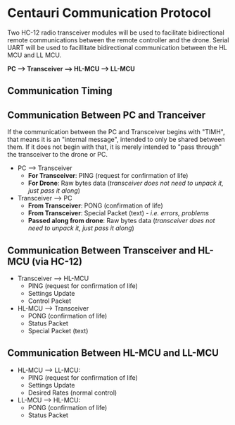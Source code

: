 # Centauri Communication Protocol
Two HC-12 radio transceiver modules will be used to facilitate bidirectional remote communications between the remote controller and the drone. Serial UART will be used to facillitate bidirectional communication between the HL MCU and LL MCU.

**PC --> Transceiver --> HL-MCU --> LL-MCU**

## Communication Timing

## Communication Between PC and Tranceiver
If the communication between the PC and Transceiver begins with "TIMH", that means it is an "internal message", intended to only be shared between them. If it does not begin with that, it is merely intended to "pass through" the transceiver to the drone or PC.

- PC --> Transceiver
    - **For Transceiver**: PING (request for confirmation of life)
    - **For Drone**: Raw bytes data (*transceiver does not need to unpack it, just pass it along*)
- Transceiver --> PC
    - **From Transceiver**: PONG (confirmation of life)
    - **From Transceiver**: Special Packet (text) - *i.e. errors, problems*
    - **Passed along from drone**: Raw bytes data (*transceiver does not need to unpack it, just pass it along*)

## Communication Between Transceiver and HL-MCU (via HC-12)
- Transceiver --> HL-MCU
    - PING (request for confirmation of life)
    - Settings Update
    - Control Packet
- HL-MCU --> Transceiver
    - PONG (confirmation of life)
    - Status Packet
    - Special Packet (text) 
    
## Communication Between HL-MCU and LL-MCU
- HL-MCU --> LL-MCU:
    - PING (request for confirmation of life)
    - Settings Update
    - Desired Rates (normal control)
- LL-MCU --> HL-MCU:
    - PONG (confirmation of life)
    - Status Packet
    